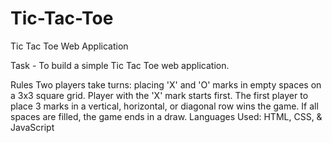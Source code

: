 # Tic-Tac-Toe

Tic Tac Toe Web Application

Task - To build a simple Tic Tac Toe web application.


Rules
Two players take turns: placing 'X' and 'O' marks in empty spaces on a 3x3 square grid.
Player with the 'X' mark starts first. The first player to place 3 marks in a vertical, horizontal, or diagonal row wins the game.
If all spaces are filled, the game ends in a draw.
Languages Used: HTML, CSS, & JavaScript
